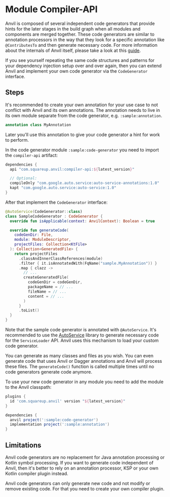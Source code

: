 # Module Compiler-API

Anvil is composed of several independent code generators that provide hints for the later stages
in the build graph when all modules and components are merged together. These code generators
are similar to annotation processors in the way that they look for a specific annotation like
`@ContributesTo` and then generate necessary code. For more information about the internals of
Anvil itself, please take a look at this [guide](../docs/INTERNALS.md).

If you see yourself repeating the same code structures and patterns for your dependency injection
setup over and over again, then you can extend Anvil and implement your own code generator via
the `CodeGenerator` interface.

## Steps

It's recommended to create your own annotation for your use case to not conflict with Anvil and
its own annotations. The annotation needs to live in its own module separate from the code
generator, e.g. `:sample:annotation`.

```kotlin
annotation class MyAnnotation
```

Later you'll use this annotation to give your code generator a hint for work to perform.

In the code generator module `:sample:code-generator` you need to import the `compiler-api`
artifact:

```groovy
dependencies {
  api "com.squareup.anvil:compiler-api:${latest_version}"

  // Optional:
  compileOnly "com.google.auto.service:auto-service-annotations:1.0"
  kapt "com.google.auto.service:auto-service:1.0"
}
```

After that implement the `CodeGenerator` interface:

```kotlin
@AutoService(CodeGenerator::class)
class SampleCodeGenerator : CodeGenerator {
  override fun isApplicable(context: AnvilContext): Boolean = true

  override fun generateCode(
    codeGenDir: File,
    module: ModuleDescriptor,
    projectFiles: Collection<KtFile>
  ): Collection<GeneratedFile> {
    return projectFiles
      .classAndInnerClassReferences(module)
      .filter { it.isAnnotatedWith(FqName("sample.MyAnnotation")) }
      .map { clazz ->
        // ...
        createGeneratedFile(
          codeGenDir = codeGenDir,
          packageName = // ...
          fileName = // ...
          content = // ...
        )
      }
      .toList()
  }
}
```

Note that the sample code generator is annotated with `@AutoService`. It's recommended to use the
[AutoService](https://github.com/google/auto/tree/master/service) library to generate necessary
code for the `ServiceLoader` API. Anvil uses this mechanism to load your custom code generator.

You can generate as many classes and files as you wish. You can even generate code that uses Anvil
or Dagger annotations and Anvil will process these files. The `generateCode()` function is called
multiple times until no code generators generate code anymore.

To use your new code generator in any module you need to add the module to the Anvil classpath:

```groovy
plugins {
  id 'com.squareup.anvil' version "${latest_version}"
}

dependencies {
  anvil project(':sample:code-generator')
  implementation project(':sample:annotation')
}
```

## Limitations

Anvil code generators are no replacement for Java annotation processing or Kotlin symbol processing.
If you want to generate code independent of Anvil, then it's better to rely on an annotation
processor, KSP or your own Kotlin compiler plugin instead.

Anvil code generators can only generate new code and not modify or remove existing code. For that
you need to create your own compiler plugin.
